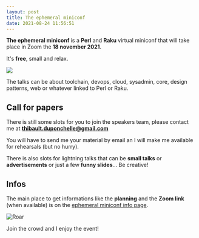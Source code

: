 ```yaml
---
layout: post
title: The ephemeral miniconf
date: 2021-08-24 11:56:51
---
```

**The ephemeral miniconf** is a **Perl** and **Raku** virtual miniconf that will take place in Zoom the **18 november 2021**.

It's **free**, small and relax.

[![](images/ephemeralraptor.png)](https://thibaultduponchelle.github.io/the-ephemeral-miniconf/)

The talks can be about toolchain, devops, cloud, sysadmin, core, design patterns, web or whatever linked to Perl or Raku.

## Call for papers
There is still some slots for you to join the speakers team, please contact me at **thibault.duponchelle@gmail.com**

You will have to send me your material by email an I will make me available for rehearsals (but no hurry).

There is also slots for lightning talks that can be **small talks** or **advertisements** or just a few **funny slides**... Be creative!

## Infos
The main place to get informations like the **planning** and the **Zoom link** (when available) is on the [ephemeral miniconf info page](https://thibaultduponchelle.github.io/the-ephemeral-miniconf/).

![Roar](images/94fow3t1ahw0qkxn9zqv.png)

Join the crowd and I enjoy the event!
